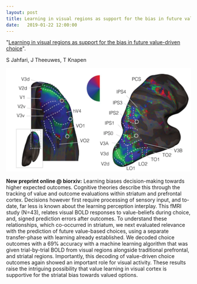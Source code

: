 ```yaml
---
layout: post
title: Learning in visual regions as support for the bias in future value-driven choice
date:   2019-01-22 12:00:00
---
```


"<a href="https://www.biorxiv.org/content/early/2019/01/21/523340" target="_blank" alt="Learning in visual regions as support for the bias in future value-driven choice" >Learning in visual regions as support for the bias in future value-driven choice</a>". 

S Jahfari, J Theeuwes, T Knapen

<img class="col two right" src="/img/prf/retmaps.png">

**New preprint online @ biorxiv:** Learning biases decision-making towards higher expected outcomes. Cognitive theories describe this through the tracking of value and outcome evaluations within striatum and prefrontal cortex. Decisions however first require processing of sensory input, and to-date, far less is known about the learning perception interplay. This fMRI study (N=43), relates visual BOLD responses to value-beliefs during choice, and, signed prediction errors after outcomes. To understand these relationships, which co-occurred in striatum, we next evaluated relevance with the prediction of future value-based choices, using a separate transfer-phase with learning already established. We decoded choice outcomes with a 69% accuracy with a machine learning algorithm that was given trial-by-trial BOLD from visual regions alongside traditional prefrontal, and striatal regions. Importantly, this decoding of value-driven choice outcomes again showed an important role for visual activity. These results raise the intriguing possibility that value learning in visual cortex is supportive for the striatal bias towards valued options.